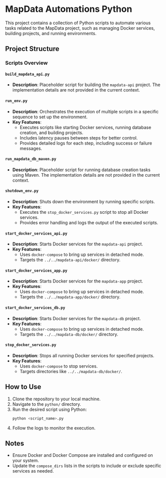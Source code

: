 # MapData Automations Python

This project contains a collection of Python scripts to automate various tasks related to the MapData project, such as managing Docker services, building projects, and running environments.

## Project Structure

### Scripts Overview

#### `build_mapdata_api.py`
- **Description**: Placeholder script for building the `mapdata-api` project. The implementation details are not provided in the current context.

#### `run_env.py`
- **Description**: Orchestrates the execution of multiple scripts in a specific sequence to set up the environment.
- **Key Features**:
  - Executes scripts like starting Docker services, running database creation, and building projects.
  - Includes latency pauses between steps for better control.
  - Provides detailed logs for each step, including success or failure messages.

#### `run_mapdata_db_maven.py`
- **Description**: Placeholder script for running database creation tasks using Maven. The implementation details are not provided in the current context.

#### `shutdown_env.py`
- **Description**: Shuts down the environment by running specific scripts.
- **Key Features**:
  - Executes the `stop_docker_services.py` script to stop all Docker services.
  - Provides error handling and logs the output of the executed scripts.

#### `start_docker_services_api.py`
- **Description**: Starts Docker services for the `mapdata-api` project.
- **Key Features**:
  - Uses `docker-compose` to bring up services in detached mode.
  - Targets the `../../mapdata-api/docker/` directory.

#### `start_docker_services_app.py`
- **Description**: Starts Docker services for the `mapdata-app` project.
- **Key Features**:
  - Uses `docker-compose` to bring up services in detached mode.
  - Targets the `../../mapdata-app/docker/` directory.

#### `start_docker_services_db.py`
- **Description**: Starts Docker services for the `mapdata-db` project.
- **Key Features**:
  - Uses `docker-compose` to bring up services in detached mode.
  - Targets the `../../mapdata-db/docker/` directory.

#### `stop_docker_services.py`
- **Description**: Stops all running Docker services for specified projects.
- **Key Features**:
  - Uses `docker-compose` to stop services.
  - Targets directories like `../../mapdata-db/docker/`.

## How to Use

1. Clone the repository to your local machine.
2. Navigate to the `python/` directory.
3. Run the desired script using Python:
   ```bash
   python <script_name>.py
   ```
4. Follow the logs to monitor the execution.

## Notes

- Ensure Docker and Docker Compose are installed and configured on your system.
- Update the `compose_dirs` lists in the scripts to include or exclude specific services as needed.